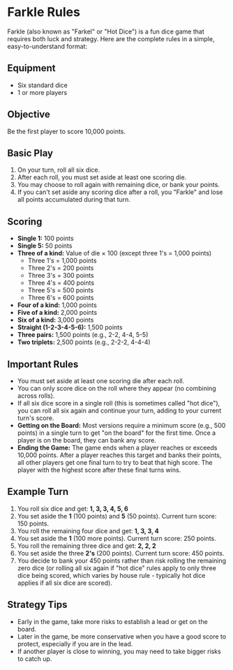 # Farkle Rules

Farkle (also known as "Farkel" or "Hot Dice") is a fun dice game that requires both luck and strategy. Here are the complete rules in a simple, easy-to-understand format:

## Equipment
- Six standard dice
- 1 or more players

## Objective
Be the first player to score 10,000 points.

## Basic Play
1.  On your turn, roll all six dice.
2.  After each roll, you must set aside at least one scoring die.
3.  You may choose to roll again with remaining dice, or bank your points.
4.  If you can't set aside any scoring dice after a roll, you "Farkle" and lose all points accumulated during that turn.

## Scoring
-   **Single 1:** 100 points
-   **Single 5:** 50 points
-   **Three of a kind:** Value of die × 100 (except three 1's = 1,000 points)
    -   Three 1's = 1,000 points
    -   Three 2's = 200 points
    -   Three 3's = 300 points
    -   Three 4's = 400 points
    -   Three 5's = 500 points
    -   Three 6's = 600 points
-   **Four of a kind:** 1,000 points
-   **Five of a kind:** 2,000 points
-   **Six of a kind:** 3,000 points
-   **Straight (1-2-3-4-5-6):** 1,500 points
-   **Three pairs:** 1,500 points (e.g., 2-2, 4-4, 5-5)
-   **Two triplets:** 2,500 points (e.g., 2-2-2, 4-4-4)

## Important Rules
-   You must set aside at least one scoring die after each roll.
-   You can only score dice on the roll where they appear (no combining across rolls).
-   If all six dice score in a single roll (this is sometimes called "hot dice"), you can roll all six again and continue your turn, adding to your current turn's score.
-   **Getting on the Board:** Most versions require a minimum score (e.g., 500 points) in a single turn to get "on the board" for the first time. Once a player is on the board, they can bank any score.
-   **Ending the Game:** The game ends when a player reaches or exceeds 10,000 points. After a player reaches this target and banks their points, all other players get one final turn to try to beat that high score. The player with the highest score after these final turns wins.

## Example Turn
1.  You roll six dice and get: **1, 3, 3, 4, 5, 6**
2.  You set aside the **1** (100 points) and **5** (50 points). Current turn score: 150 points.
3.  You roll the remaining four dice and get: **1, 3, 3, 4**
4.  You set aside the **1** (100 more points). Current turn score: 250 points.
5.  You roll the remaining three dice and get: **2, 2, 2**
6.  You set aside the three **2's** (200 points). Current turn score: 450 points.
7.  You decide to bank your 450 points rather than risk rolling the remaining zero dice (or rolling all six again if "hot dice" rules apply to only three dice being scored, which varies by house rule - typically hot dice applies if all six dice are scored).

## Strategy Tips
-   Early in the game, take more risks to establish a lead or get on the board.
-   Later in the game, be more conservative when you have a good score to protect, especially if you are in the lead.
-   If another player is close to winning, you may need to take bigger risks to catch up. 